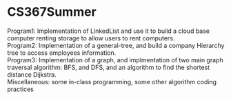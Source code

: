 # CS367Summer



Program1: Implementation of LinkedList and use it to build a cloud base computer renting storage to allow users to rent computers.<br />
Program2: Implementation of a general-tree, and build a company Hierarchy tree to access employees information.<br />
Program3: Implementation of a graph, and implmentation of two main graph traversal algorithm: BFS, and DFS, and an algorithm to find the shortest distance Dijkstra.<br />
Miscellaneous: some in-class programming, some other algorithm coding practices




